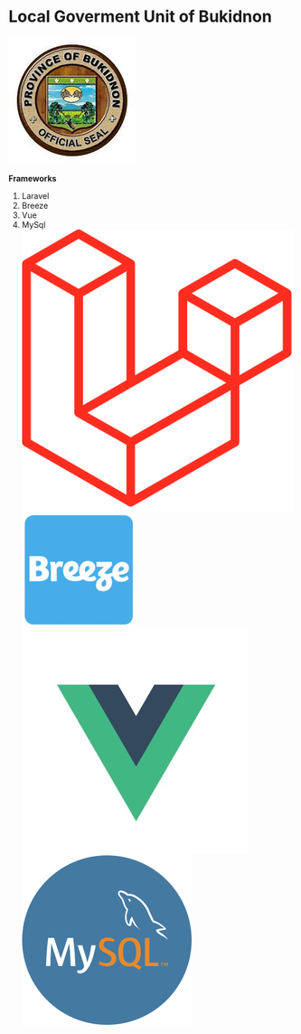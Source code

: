 # Local Goverment Unit of Bukidnon
![Alt text](https://github.com/DosTheFarmer/-itelective3-web/blob/main/LGU%20Logo.jpg)

__Frameworks__
1. Laravel
2. Breeze
3. Vue
4. MySql
![Alt text](https://github.com/DosTheFarmer/-itelective3-web/blob/main/Laravel.png)
![Alt text](https://github.com/DosTheFarmer/-itelective3-web/blob/main/Breeze.png)
![Alt text](https://github.com/DosTheFarmer/-itelective3-web/blob/main/Vue.jpg)
![Alt text](https://github.com/DosTheFarmer/-itelective3-web/blob/main/MySqL.png)
